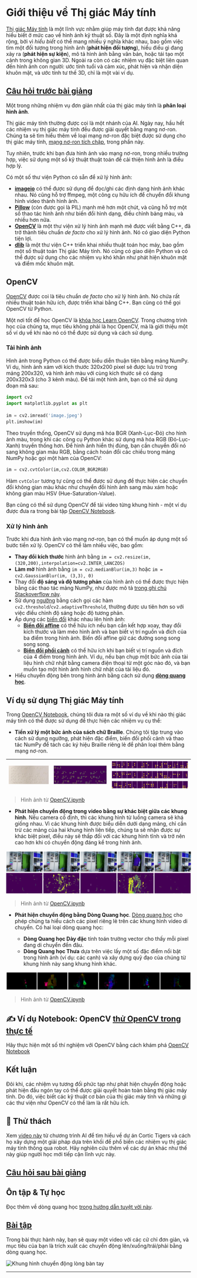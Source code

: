 <!--
CO_OP_TRANSLATOR_METADATA:
{
  "original_hash": "feeca98225cb420afc89415f24f63d92",
  "translation_date": "2025-09-23T10:27:56+00:00",
  "source_file": "lessons/4-ComputerVision/06-IntroCV/README.md",
  "language_code": "vi"
}
-->
# Giới thiệu về Thị giác Máy tính

[Thị giác Máy tính](https://wikipedia.org/wiki/Computer_vision) là một lĩnh vực nhằm giúp máy tính đạt được khả năng hiểu biết ở mức cao về hình ảnh kỹ thuật số. Đây là một định nghĩa khá rộng, bởi vì *hiểu biết* có thể mang nhiều ý nghĩa khác nhau, bao gồm việc tìm một đối tượng trong hình ảnh (**phát hiện đối tượng**), hiểu điều gì đang xảy ra (**phát hiện sự kiện**), mô tả hình ảnh bằng văn bản, hoặc tái tạo một cảnh trong không gian 3D. Ngoài ra còn có các nhiệm vụ đặc biệt liên quan đến hình ảnh con người: ước tính tuổi và cảm xúc, phát hiện và nhận diện khuôn mặt, và ước tính tư thế 3D, chỉ là một vài ví dụ.

## [Câu hỏi trước bài giảng](https://ff-quizzes.netlify.app/en/ai/quiz/11)

Một trong những nhiệm vụ đơn giản nhất của thị giác máy tính là **phân loại hình ảnh**.

Thị giác máy tính thường được coi là một nhánh của AI. Ngày nay, hầu hết các nhiệm vụ thị giác máy tính đều được giải quyết bằng mạng nơ-ron. Chúng ta sẽ tìm hiểu thêm về loại mạng nơ-ron đặc biệt được sử dụng cho thị giác máy tính, [mạng nơ-ron tích chập](../07-ConvNets/README.md), trong phần này.

Tuy nhiên, trước khi bạn đưa hình ảnh vào mạng nơ-ron, trong nhiều trường hợp, việc sử dụng một số kỹ thuật thuật toán để cải thiện hình ảnh là điều hợp lý.

Có một số thư viện Python có sẵn để xử lý hình ảnh:

* **[imageio](https://imageio.readthedocs.io/en/stable/)** có thể được sử dụng để đọc/ghi các định dạng hình ảnh khác nhau. Nó cũng hỗ trợ ffmpeg, một công cụ hữu ích để chuyển đổi khung hình video thành hình ảnh.
* **[Pillow](https://pillow.readthedocs.io/en/stable/index.html)** (còn được gọi là PIL) mạnh mẽ hơn một chút, và cũng hỗ trợ một số thao tác hình ảnh như biến đổi hình dạng, điều chỉnh bảng màu, và nhiều hơn nữa.
* **[OpenCV](https://opencv.org/)** là một thư viện xử lý hình ảnh mạnh mẽ được viết bằng C++, đã trở thành tiêu chuẩn *de facto* cho xử lý hình ảnh. Nó có giao diện Python tiện lợi.
* **[dlib](http://dlib.net/)** là một thư viện C++ triển khai nhiều thuật toán học máy, bao gồm một số thuật toán Thị giác Máy tính. Nó cũng có giao diện Python và có thể được sử dụng cho các nhiệm vụ khó khăn như phát hiện khuôn mặt và điểm mốc khuôn mặt.

## OpenCV

[OpenCV](https://opencv.org/) được coi là tiêu chuẩn *de facto* cho xử lý hình ảnh. Nó chứa rất nhiều thuật toán hữu ích, được triển khai bằng C++. Bạn cũng có thể gọi OpenCV từ Python.

Một nơi tốt để học OpenCV là [khóa học Learn OpenCV](https://learnopencv.com/getting-started-with-opencv/). Trong chương trình học của chúng ta, mục tiêu không phải là học OpenCV, mà là giới thiệu một số ví dụ về khi nào nó có thể được sử dụng và cách sử dụng.

### Tải hình ảnh

Hình ảnh trong Python có thể được biểu diễn thuận tiện bằng mảng NumPy. Ví dụ, hình ảnh xám với kích thước 320x200 pixel sẽ được lưu trữ trong mảng 200x320, và hình ảnh màu với cùng kích thước sẽ có dạng 200x320x3 (cho 3 kênh màu). Để tải một hình ảnh, bạn có thể sử dụng đoạn mã sau:

```python
import cv2
import matplotlib.pyplot as plt

im = cv2.imread('image.jpeg')
plt.imshow(im)
```

Theo truyền thống, OpenCV sử dụng mã hóa BGR (Xanh-Lục-Đỏ) cho hình ảnh màu, trong khi các công cụ Python khác sử dụng mã hóa RGB (Đỏ-Lục-Xanh) truyền thống hơn. Để hình ảnh hiển thị đúng, bạn cần chuyển đổi nó sang không gian màu RGB, bằng cách hoán đổi các chiều trong mảng NumPy hoặc gọi một hàm của OpenCV:

```python
im = cv2.cvtColor(im,cv2.COLOR_BGR2RGB)
```

Hàm `cvtColor` tương tự cũng có thể được sử dụng để thực hiện các chuyển đổi không gian màu khác như chuyển đổi hình ảnh sang màu xám hoặc không gian màu HSV (Hue-Saturation-Value).

Bạn cũng có thể sử dụng OpenCV để tải video từng khung hình - một ví dụ được đưa ra trong bài tập [OpenCV Notebook](OpenCV.ipynb).

### Xử lý hình ảnh

Trước khi đưa hình ảnh vào mạng nơ-ron, bạn có thể muốn áp dụng một số bước tiền xử lý. OpenCV có thể làm nhiều việc, bao gồm:

* **Thay đổi kích thước** hình ảnh bằng `im = cv2.resize(im, (320,200),interpolation=cv2.INTER_LANCZOS)`
* **Làm mờ** hình ảnh bằng `im = cv2.medianBlur(im,3)` hoặc `im = cv2.GaussianBlur(im, (3,3), 0)`
* Thay đổi **độ sáng và độ tương phản** của hình ảnh có thể được thực hiện bằng các thao tác mảng NumPy, như được mô tả [trong ghi chú Stackoverflow này](https://stackoverflow.com/questions/39308030/how-do-i-increase-the-contrast-of-an-image-in-python-opencv).
* Sử dụng [ngưỡng](https://docs.opencv.org/4.x/d7/d4d/tutorial_py_thresholding.html) bằng cách gọi các hàm `cv2.threshold`/`cv2.adaptiveThreshold`, thường được ưu tiên hơn so với việc điều chỉnh độ sáng hoặc độ tương phản.
* Áp dụng các [biến đổi](https://docs.opencv.org/4.5.5/da/d6e/tutorial_py_geometric_transformations.html) khác nhau lên hình ảnh:
    - **[Biến đổi affine](https://docs.opencv.org/4.5.5/d4/d61/tutorial_warp_affine.html)** có thể hữu ích nếu bạn cần kết hợp xoay, thay đổi kích thước và làm méo hình ảnh và bạn biết vị trí nguồn và đích của ba điểm trong hình ảnh. Biến đổi affine giữ các đường song song song song.
    - **[Biến đổi phối cảnh](https://medium.com/analytics-vidhya/opencv-perspective-transformation-9edffefb2143)** có thể hữu ích khi bạn biết vị trí nguồn và đích của 4 điểm trong hình ảnh. Ví dụ, nếu bạn chụp một bức ảnh của tài liệu hình chữ nhật bằng camera điện thoại từ một góc nào đó, và bạn muốn tạo một hình ảnh hình chữ nhật của tài liệu đó.
* Hiểu chuyển động bên trong hình ảnh bằng cách sử dụng **[dòng quang học](https://docs.opencv.org/4.5.5/d4/dee/tutorial_optical_flow.html)**.

## Ví dụ sử dụng Thị giác Máy tính

Trong [OpenCV Notebook](OpenCV.ipynb), chúng tôi đưa ra một số ví dụ về khi nào thị giác máy tính có thể được sử dụng để thực hiện các nhiệm vụ cụ thể:

* **Tiền xử lý một bức ảnh của sách chữ Braille**. Chúng tôi tập trung vào cách sử dụng ngưỡng, phát hiện đặc điểm, biến đổi phối cảnh và thao tác NumPy để tách các ký hiệu Braille riêng lẻ để phân loại thêm bằng mạng nơ-ron.

![Hình ảnh Braille](../../../../../translated_images/braille.341962ff76b1bd7044409371d3de09ced5028132aef97344ea4b7468c1208126.vi.jpeg) | ![Hình ảnh Braille đã tiền xử lý](../../../../../translated_images/braille-result.46530fea020b03c76aac532d7d6eeef7f6fb35b55b1001cd21627907dabef3ed.vi.png) | ![Ký hiệu Braille](../../../../../translated_images/braille-symbols.0159185ab69d533909dc4d7d26a1971b51401c6a80eb3a5584f250ea880af88b.vi.png)
----|-----|-----

> Hình ảnh từ [OpenCV.ipynb](OpenCV.ipynb)

* **Phát hiện chuyển động trong video bằng sự khác biệt giữa các khung hình**. Nếu camera cố định, thì các khung hình từ luồng camera sẽ khá giống nhau. Vì các khung hình được biểu diễn dưới dạng mảng, chỉ cần trừ các mảng của hai khung hình liên tiếp, chúng ta sẽ nhận được sự khác biệt pixel, điều này sẽ thấp đối với các khung hình tĩnh và trở nên cao hơn khi có chuyển động đáng kể trong hình ảnh.

![Hình ảnh các khung hình video và sự khác biệt giữa các khung hình](../../../../../translated_images/frame-difference.706f805491a0883c938e16447bf5eb2f7d69e812c7f743cbe7d7c7645168f81f.vi.png)

> Hình ảnh từ [OpenCV.ipynb](OpenCV.ipynb)

* **Phát hiện chuyển động bằng Dòng Quang học**. [Dòng quang học](https://docs.opencv.org/3.4/d4/dee/tutorial_optical_flow.html) cho phép chúng ta hiểu cách các pixel riêng lẻ trên các khung hình video di chuyển. Có hai loại dòng quang học:

   - **Dòng Quang học Dày đặc** tính toán trường vector cho thấy mỗi pixel đang di chuyển đến đâu.
   - **Dòng Quang học Thưa** dựa trên việc lấy một số đặc điểm nổi bật trong hình ảnh (ví dụ: các cạnh) và xây dựng quỹ đạo của chúng từ khung hình này sang khung hình khác.

![Hình ảnh Dòng Quang học](../../../../../translated_images/optical.1f4a94464579a83a10784f3c07fe7228514714b96782edf50e70ccd59d2d8c4f.vi.png)

> Hình ảnh từ [OpenCV.ipynb](OpenCV.ipynb)

## ✍️ Ví dụ Notebook: OpenCV [thử OpenCV trong thực tế](OpenCV.ipynb)

Hãy thực hiện một số thí nghiệm với OpenCV bằng cách khám phá [OpenCV Notebook](OpenCV.ipynb)

## Kết luận

Đôi khi, các nhiệm vụ tương đối phức tạp như phát hiện chuyển động hoặc phát hiện đầu ngón tay có thể được giải quyết hoàn toàn bằng thị giác máy tính. Do đó, việc biết các kỹ thuật cơ bản của thị giác máy tính và những gì các thư viện như OpenCV có thể làm là rất hữu ích.

## 🚀 Thử thách

Xem [video này](https://docs.microsoft.com/shows/ai-show/ai-show--2021-opencv-ai-competition--grand-prize-winners--cortic-tigers--episode-32?WT.mc_id=academic-77998-cacaste) từ chương trình AI để tìm hiểu về dự án Cortic Tigers và cách họ xây dựng một giải pháp dựa trên khối để phổ biến các nhiệm vụ thị giác máy tính thông qua robot. Hãy nghiên cứu thêm về các dự án khác như thế này giúp người học mới tiếp cận lĩnh vực này.

## [Câu hỏi sau bài giảng](https://ff-quizzes.netlify.app/en/ai/quiz/12)

## Ôn tập & Tự học

Đọc thêm về dòng quang học [trong hướng dẫn tuyệt vời này](https://learnopencv.com/optical-flow-in-opencv/).

## [Bài tập](lab/README.md)

Trong bài thực hành này, bạn sẽ quay một video với các cử chỉ đơn giản, và mục tiêu của bạn là trích xuất các chuyển động lên/xuống/trái/phải bằng dòng quang học.

<img src="images/palm-movement.png" width="30%" alt="Khung hình chuyển động lòng bàn tay"/>

---

